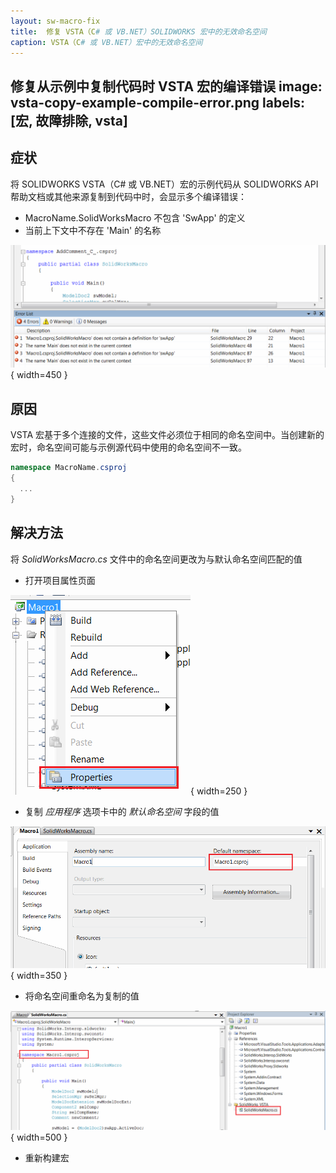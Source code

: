 ```yaml
---
layout: sw-macro-fix
title:  修复 VSTA（C# 或 VB.NET）SOLIDWORKS 宏中的无效命名空间
caption: VSTA（C# 或 VB.NET）宏中的无效命名空间
---
```

 修复从示例中复制代码时 VSTA 宏的编译错误
image: vsta-copy-example-compile-error.png
labels: [宏, 故障排除, vsta]
---
## 症状

将 SOLIDWORKS VSTA（C# 或 VB.NET）宏的示例代码从 SOLIDWORKS API 帮助文档或其他来源复制到代码中时，会显示多个编译错误：

* MacroName.SolidWorksMacro 不包含 'SwApp' 的定义
* 当前上下文中不存在 'Main' 的名称

![从示例中复制代码到 VSTA 宏时的编译错误](vsta-copy-example-compile-error.png){ width=450 }

## 原因

VSTA 宏基于多个连接的文件，这些文件必须位于相同的命名空间中。当创建新的宏时，命名空间可能与示例源代码中使用的命名空间不一致。

~~~ cs
namespace MacroName.csproj
{
  ...
}
~~~

## 解决方法

将 *SolidWorksMacro.cs* 文件中的命名空间更改为与默认命名空间匹配的值

* 打开项目属性页面

![VSTA 宏项目属性](project-properties.png){ width=250 }

* 复制 *应用程序* 选项卡中的 *默认命名空间* 字段的值

![VSTA 项目的默认命名空间](project-default-namespace.png){ width=350 }

* 将命名空间重命名为复制的值

![重命名命名空间以匹配默认命名空间](modified-namespace.png){ width=500 }

* 重新构建宏
